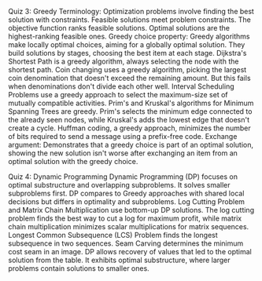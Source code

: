 Quiz 3: Greedy
Terminology: Optimization problems involve finding the best solution with constraints. Feasible solutions meet problem constraints. The objective function ranks feasible solutions. Optimal solutions are the highest-ranking feasible ones.
Greedy choice property: Greedy algorithms make locally optimal choices, aiming for a globally optimal solution. They build solutions by stages, choosing the best item at each stage.
Dijkstra's Shortest Path is a greedy algorithm, always selecting the node with the shortest path.
Coin changing uses a greedy algorithm, picking the largest coin denomination that doesn't exceed the remaining amount. But this fails when denominations don't divide each other well.
Interval Scheduling Problems use a greedy approach to select the maximum-size set of mutually compatible activities.
Prim's and Kruskal's algorithms for Minimum Spanning Trees are greedy. Prim's selects the minimum edge connected to the already seen nodes, while Kruskal's adds the lowest edge that doesn't create a cycle.
Huffman coding, a greedy approach, minimizes the number of bits required to send a message using a prefix-free code.
Exchange argument: Demonstrates that a greedy choice is part of an optimal solution, showing the new solution isn't worse after exchanging an item from an optimal solution with the greedy choice.

Quiz 4: Dynamic Programming
Dynamic Programming (DP) focuses on optimal substructure and overlapping subproblems. It solves smaller subproblems first. DP compares to Greedy approaches with shared local decisions but differs in optimality and subproblems.
Log Cutting Problem and Matrix Chain Multiplication use bottom-up DP solutions. The log cutting problem finds the best way to cut a log for maximum profit, while matrix chain multiplication minimizes scalar multiplications for matrix sequences.
Longest Common Subsequence (LCS) Problem finds the longest subsequence in two sequences. Seam Carving determines the minimum cost seam in an image.
DP allows recovery of values that led to the optimal solution from the table. It exhibits optimal substructure, where larger problems contain solutions to smaller ones.
